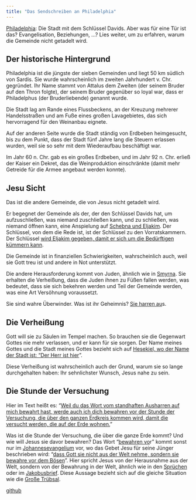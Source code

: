 ```yaml
---
title: "Das Sendschreiben an Philadelphia"
---
```



[Philadelphia](https://www.bibleserver.com/SLT/Offenbarung3%2C7-13): Die Stadt mit dem Schlüssel Davids. Aber was für eine Tür ist das? Evangelisation, Beziehungen, …? Lies weiter, um zu erfahren, warum die Gemeinde nicht getadelt wird.


## Der historische Hintergrund

<a name="3a3a"></a>
Philadelphia ist die jüngste der sieben Gemeinden und liegt 50 km südlich von Sardis. Sie wurde wahrscheinlich im zweiten Jahrhundert v. Chr. gegründet. Ihr Name stammt von Attalus dem Zweiten (der seinem Bruder auf den Thron folgte), der seinem Bruder gegenüber so loyal war, dass er Philadelphus (der Bruderliebende) genannt wurde.

Die Stadt lag am Rande eines Flussbeckens, an der Kreuzung mehrerer Handelsstraßen und am Fuße eines großen Lavagebietes, das sich hervorragend für den Weinanbau eignete.

Auf der anderen Seite wurde die Stadt ständig von Erdbeben heimgesucht, bis zu dem Punkt, dass der Stadt fünf Jahre lang die Steuern erlassen wurden, weil sie so sehr mit dem Wiederaufbau beschäftigt war.

Im Jahr 60 n. Chr. gab es ein großes Erdbeben, und im Jahr 92 n. Chr. erließ der Kaiser ein Dekret, das die Weinproduktion einschränkte (damit mehr Getreide für die Armee angebaut werden konnte).


## Jesu Sicht

<a name="40f8"></a>
Das ist die andere Gemeinde, die von Jesus nicht getadelt wird.

Er begegnet der Gemeinde als der, der den Schlüssel Davids hat, um aufzuschließen, was niemand zuschließen kann, und zu schließen, was niemand öffnen kann, eine Anspielung auf [Schebna und Eljakim](https://www.bibleserver.com/SLT/Jesaja22%2C15-25). Der Schlüssel, von dem die Rede ist, ist der Schlüssel zu den Vorratskammern. Der Schlüssel [wird Eljakim gegeben, damit er sich um die Bedürftigen kümmern kann](https://www.bibleserver.com/SLT/Jesaja22%2C21-22).

Die Gemeinde ist in finanziellen Schwierigkeiten, wahrscheinlich auch, weil sie Gott treu ist und andere in Not unterstützt.

Die andere Herausforderung kommt von Juden, ähnlich wie in [Smyrna](https://www.bibleserver.com/SLT/Offenbarung2%2C9). Sie erhalten die Verheißung, dass die Juden ihnen zu Füßen fallen werden, was bedeutet, dass sie sich bekehren werden und Teil der Gemeinde werden, was eine Art Versöhnung voraussetzt.

Sie sind wahre Überwinder. Was ist ihr Geheimnis? [Sie harren au](https://www.bibleserver.com/SLT/Offenbarung3%2C10)s.


## Die Verheißung

<a name="b146"></a>
Gott will sie zu Säulen im Tempel machen. So brauchen sie die Gegenwart Gottes nie mehr verlassen, und er kann für sie sorgen. Der Name meines Gottes und die Stadt meines Gottes bezieht sich auf [Hesekiel, wo der Name der Stadt ist: “Der Herr ist hier](https://www.bibleserver.com/SLT/Hesekiel48%2C35)”.

Diese Verheißung ist wahrscheinlich auch der Grund, warum sie so lange durchgehalten haben: Ihr sehnlichster Wunsch, Jesus nahe zu sein.


## Die Stunde der Versuchung

<a name="2f35"></a>
Hier im Text heißt es: “[Weil du das Wort vom standhaften Ausharren auf mich bewahrt hast, werde auch ich dich bewahren vor der Stunde der Versuchung, die über den ganzen Erdkreis kommen wird, damit die versucht werden, die auf der Erde wohnen.](https://www.bibleserver.com/SLT/Offenbarung3%2C10)”

Was ist die Stunde der Versuchung, die über die ganze Erde kommt? Und wie will Jesus sie davor bewahren? Das Wort “[bewahren vo](https://biblehub.com/interlinear/revelation/3-10.htm)r” kommt sonst nur im [Johannesevangelium](https://biblehub.com/interlinear/john/17-15.htm) vor, wo das Gebet Jesu für seine Jünger beschrieben wird: “[dass Gott sie nicht aus der Welt nehme, sondern sie bewahre vor dem Bösen](https://www.bibleserver.com/SLT/Johannes17%2C15)”. Hier spricht Jesus von der Herausnahme aus der Welt, sondern von der Bewahrung in der Welt, ähnlich wie in den [Sprüchen](https://www.bibleserver.com/SLT/Spr%C3%BCche7%2C5) oder im [Jakobusbrief](https://www.bibleserver.com/SLT/Jakobus1%2C27). Diese Aussage bezieht sich auf die gleiche Situation wie die [Große Trübsal](../../../content/army/expl/the-end-time-and-the-great-tribulation/index.html).




[github](https://github.com/revelation-today/revelation-today/blob/main/exampleSite/content/docs/content/letters/expl/the-letter-to-the-church-in-philadelphia.de.md)
